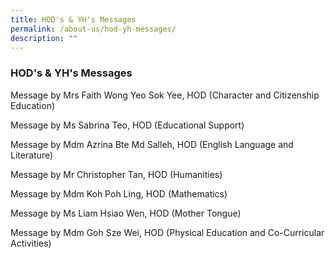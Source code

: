 ```yaml
---
title: HOD's & YH's Messages
permalink: /about-us/hod-yh-messages/
description: ""
---
```

### HOD's & YH's Messages

Message by Mrs Faith Wong Yeo Sok Yee, HOD (Character and Citizenship Education)

Message by Ms Sabrina Teo, HOD (Educational Support)

Message by Mdm Azrina Bte Md Salleh, HOD (English Language and Literature)

Message by Mr Christopher Tan, HOD (Humanities)

Message by Mdm Koh Poh Ling, HOD (Mathematics)

Message by Ms Liam Hsiao Wen, HOD (Mother Tongue)

Message by Mdm Goh Sze Wei, HOD (Physical Education and Co-Curricular Activities)


